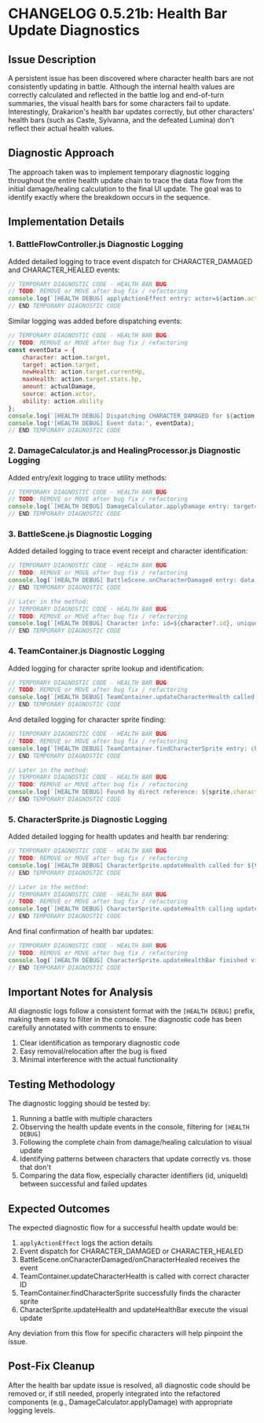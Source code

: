 # CHANGELOG 0.5.21b: Health Bar Update Diagnostics

## Issue Description
A persistent issue has been discovered where character health bars are not consistently updating in battle. Although the internal health values are correctly calculated and reflected in the battle log and end-of-turn summaries, the visual health bars for some characters fail to update. Interestingly, Drakarion's health bar updates correctly, but other characters' health bars (such as Caste, Sylvanna, and the defeated Lumina) don't reflect their actual health values.

## Diagnostic Approach
The approach taken was to implement temporary diagnostic logging throughout the entire health update chain to trace the data flow from the initial damage/healing calculation to the final UI update. The goal was to identify exactly where the breakdown occurs in the sequence.

## Implementation Details

### 1. BattleFlowController.js Diagnostic Logging
Added detailed logging to trace event dispatch for CHARACTER_DAMAGED and CHARACTER_HEALED events:

```javascript
// TEMPORARY DIAGNOSTIC CODE - HEALTH BAR BUG
// TODO: REMOVE or MOVE after bug fix / refactoring
console.log(`[HEALTH DEBUG] applyActionEffect entry: actor=${action.actor.name}, target=${Array.isArray(action.target) ? 'multiple targets' : action.target.name}, ability=${action.ability?.name || 'Auto Attack'}`); 
// END TEMPORARY DIAGNOSTIC CODE
```

Similar logging was added before dispatching events:

```javascript
// TEMPORARY DIAGNOSTIC CODE - HEALTH BAR BUG
// TODO: REMOVE or MOVE after bug fix / refactoring
const eventData = {
    character: action.target,
    target: action.target,
    newHealth: action.target.currentHp,
    maxHealth: action.target.stats.hp,
    amount: actualDamage,
    source: action.actor,
    ability: action.ability
};
console.log(`[HEALTH DEBUG] Dispatching CHARACTER_DAMAGED for ${action.target.name} (${action.target.team}), HP: ${action.target.currentHp}/${action.target.stats.hp}, ID: ${action.target.uniqueId || action.target.id}`);
console.log('[HEALTH DEBUG] Event data:', eventData);
// END TEMPORARY DIAGNOSTIC CODE
```

### 2. DamageCalculator.js and HealingProcessor.js Diagnostic Logging
Added entry/exit logging to trace utility methods:

```javascript
// TEMPORARY DIAGNOSTIC CODE - HEALTH BAR BUG
// TODO: REMOVE or MOVE after bug fix / refactoring
console.log(`[HEALTH DEBUG] DamageCalculator.applyDamage entry: target=${target.name}, amount=${amount}, source=${source?.name || 'null'}, damageType=${damageType}`);
// END TEMPORARY DIAGNOSTIC CODE
```

### 3. BattleScene.js Diagnostic Logging
Added detailed logging to trace event receipt and character identification:

```javascript
// TEMPORARY DIAGNOSTIC CODE - HEALTH BAR BUG
// TODO: REMOVE or MOVE after bug fix / refactoring
console.log(`[HEALTH DEBUG] BattleScene.onCharacterDamaged entry: data received:`, data);
// END TEMPORARY DIAGNOSTIC CODE

// Later in the method:
// TEMPORARY DIAGNOSTIC CODE - HEALTH BAR BUG
// TODO: REMOVE or MOVE after bug fix / refactoring
console.log(`[HEALTH DEBUG] Character info: id=${character?.id}, uniqueId=${character?.uniqueId}, name=${character?.name}, team=${character?.team}`);
// END TEMPORARY DIAGNOSTIC CODE
```

### 4. TeamContainer.js Diagnostic Logging
Added logging for character sprite lookup and identification:

```javascript
// TEMPORARY DIAGNOSTIC CODE - HEALTH BAR BUG
// TODO: REMOVE or MOVE after bug fix / refactoring
console.log(`[HEALTH DEBUG] TeamContainer.updateCharacterHealth called for ${typeof characterId === 'object' ? characterId?.name : characterId}, team: ${this.isPlayerTeam ? 'player' : 'enemy'}, characterId: ${typeof characterId === 'object' ? characterId?.uniqueId || characterId?.id : characterId}`);
// END TEMPORARY DIAGNOSTIC CODE
```

And detailed logging for character sprite finding:

```javascript
// TEMPORARY DIAGNOSTIC CODE - HEALTH BAR BUG
// TODO: REMOVE or MOVE after bug fix / refactoring
console.log(`[HEALTH DEBUG] TeamContainer.findCharacterSprite entry: character=${typeof character === 'object' ? character?.name : character}`);
// END TEMPORARY DIAGNOSTIC CODE

// Later in the method:
// TEMPORARY DIAGNOSTIC CODE - HEALTH BAR BUG
// TODO: REMOVE or MOVE after bug fix / refactoring
console.log(`[HEALTH DEBUG] Found by direct reference: ${sprite.character.name}`);
// END TEMPORARY DIAGNOSTIC CODE
```

### 5. CharacterSprite.js Diagnostic Logging
Added detailed logging for health updates and health bar rendering:

```javascript
// TEMPORARY DIAGNOSTIC CODE - HEALTH BAR BUG
// TODO: REMOVE or MOVE after bug fix / refactoring
console.log(`[HEALTH DEBUG] CharacterSprite.updateHealth called for ${this.character?.name}, HP: ${newHealth}/${maxHealth}`);
// END TEMPORARY DIAGNOSTIC CODE

// Later in the method:
// TEMPORARY DIAGNOSTIC CODE - HEALTH BAR BUG
// TODO: REMOVE or MOVE after bug fix / refactoring
console.log(`[HEALTH DEBUG] CharacterSprite.updateHealth calling updateHealthBar for ${this.character?.name}`);
// END TEMPORARY DIAGNOSTIC CODE
```

And final confirmation of health bar updates:

```javascript
// TEMPORARY DIAGNOSTIC CODE - HEALTH BAR BUG
// TODO: REMOVE or MOVE after bug fix / refactoring
console.log(`[HEALTH DEBUG] CharacterSprite.updateHealthBar finished visual update for ${this.character?.name}: ${healthPercent * 100}% (${safeCurrentHealth}/${safeMaxHealth})`);
// END TEMPORARY DIAGNOSTIC CODE
```

## Important Notes for Analysis

All diagnostic logs follow a consistent format with the `[HEALTH DEBUG]` prefix, making them easy to filter in the console. The diagnostic code has been carefully annotated with comments to ensure:

1. Clear identification as temporary diagnostic code
2. Easy removal/relocation after the bug is fixed
3. Minimal interference with the actual functionality

## Testing Methodology

The diagnostic logging should be tested by:

1. Running a battle with multiple characters
2. Observing the health update events in the console, filtering for `[HEALTH DEBUG]`
3. Following the complete chain from damage/healing calculation to visual update
4. Identifying patterns between characters that update correctly vs. those that don't
5. Comparing the data flow, especially character identifiers (id, uniqueId) between successful and failed updates

## Expected Outcomes

The expected diagnostic flow for a successful health update would be:

1. `applyActionEffect` logs the action details
2. Event dispatch for CHARACTER_DAMAGED or CHARACTER_HEALED
3. BattleScene.onCharacterDamaged/onCharacterHealed receives the event
4. TeamContainer.updateCharacterHealth is called with correct character ID
5. TeamContainer.findCharacterSprite successfully finds the character sprite
6. CharacterSprite.updateHealth and updateHealthBar execute the visual update

Any deviation from this flow for specific characters will help pinpoint the issue.

## Post-Fix Cleanup

After the health bar update issue is resolved, all diagnostic code should be removed or, if still needed, properly integrated into the refactored components (e.g., DamageCalculator.applyDamage) with appropriate logging levels.

